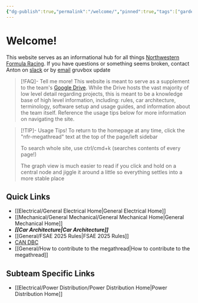 ```yaml
---
{"dg-publish":true,"permalink":"/welcome/","pinned":true,"tags":["gardenEntry"]}
---
```


# Welcome!
This website serves as an informational hub for all things [Northwestern Formula Racing](https://northwesternformularacing.com/). If you have questions or something seems broken, contact Anton on [slack](https://nufsae.slack.com/team/U05U23W4WJV) or by [email](mailto:antonwalvoord2027@u.northwestern.edu)
gruvbox update

>[!FAQ]- Tell me more!
>This website is meant to serve as a supplement to the team's [Google Drive](https://drive.google.com/drive/u/1/folders/1boavSifWlNr12e1p5JiLdDr9w4vJpjsj). While the Drive hosts the vast majority of low level detail regarding projects, this is meant to be a knowledge base of high level information, including: rules, car architecture, terminology, software setup and usage guides, and information about the team itself. Reference the usage tips below for more information on navigating the site.

> [!TIP]- Usage Tips!
> To return to the homepage at any time, click the "nfr-megathread" text at the top of the page/left sidebar
> 
> To search whole site, use ctrl/cmd+k (searches contents of every page!)
> 
> The graph view is much easier to read if you click and hold on a central node and jiggle it around a little so everything settles into a more stable place
## Quick Links
- [[Electrical/General Electrical Home\|General Electrical Home]]
- [[Mechanical/General Mechanical/General Mechanical Home\|General Mechanical Home]]
- ***[[Car Architecture\|Car Architecture]]***
- [[General/FSAE 2025 Rules\|FSAE 2025 Rules]]
- [CAN DBC](https://nfr-learn.ue.r.appspot.com/can)
- [[General/How to contribute to the megathread\|How to contribute to the megathread]]

## Subteam Specific Links
- [[Electrical/Power Distribution/Power Distribution Home\|Power Distribution Home]]